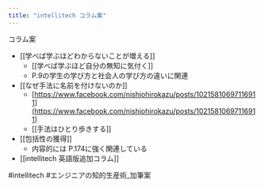 ```yaml
---
title: "intellitech コラム案"
---
```



コラム案
- [[学べば学ぶほどわからないことが増える]]
    - [[学べば学ぶほど自分の無知に気付く]]
    - P.9の学生の学び方と社会人の学び方の違いに関連
- [[なぜ手法に名前を付けないのか]]
    - [https://www.facebook.com/nishiohirokazu/posts/10215810697116911](https://www.facebook.com/nishiohirokazu/posts/10215810697116911)
    - [[手法はひとり歩きする]]
- [[包括性の獲得]]
    - 内容的には P.174に強く関連している
- [[intellitech 英語版追加コラム]]

#intellitech
#エンジニアの知的生産術_加筆案
